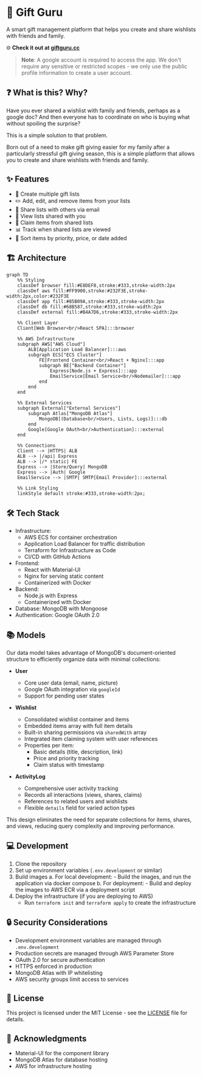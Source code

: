 # 🎁 Gift Guru

A smart gift management platform that helps you create and share wishlists with friends and family.

🌐 **Check it out at [giftguru.cc](https://www.giftguru.cc)**

> **Note**: A google account is required to access the app. We don't require any sensitive or restricted scopes - we only use the public profile information to create a user account.

## ❓ What is this? Why?

Have you ever shared a wishlist with family and friends, perhaps as a google doc? And then everyone has to coordinate on who is buying what without spoiling the surprise?


This is a simple solution to that problem.


Born out of a need to make gift giving easier for my family after a particularly stressful gift giving season, this is a simple platform that allows you to create and share wishlists with friends and family.

## ✨ Features

- 📝 Create multiple gift lists
- ✏️ Add, edit, and remove items from your lists
- 📧 Share lists with others via email
- 👀 View lists shared with you
- 🎯 Claim items from shared lists
- 📊 Track when shared lists are viewed
- 🔄 Sort items by priority, price, or date added

## 🏗️ Architecture

```mermaid
graph TD
    %% Styling
    classDef browser fill:#E8DEF8,stroke:#333,stroke-width:2px
    classDef aws fill:#FF9900,stroke:#232F3E,stroke-width:2px,color:#232F3E
    classDef app fill:#85B09A,stroke:#333,stroke-width:2px
    classDef db fill:#68B587,stroke:#333,stroke-width:2px
    classDef external fill:#B4A7D6,stroke:#333,stroke-width:2px

    %% Client Layer
    Client[Web Browser<br/>React SPA]:::browser

    %% AWS Infrastructure
    subgraph AWS["AWS Cloud"]
        ALB[Application Load Balancer]:::aws
        subgraph ECS["ECS Cluster"]
            FE[Frontend Container<br/>React + Nginx]:::app
            subgraph BE["Backend Container"]
                Express[Node.js + Express]:::app
                EmailService[Email Service<br/>Nodemailer]:::app
            end
        end
    end

    %% External Services
    subgraph External["External Services"]
        subgraph Atlas["MongoDB Atlas"]
            MongoDB[(Database<br/>Users, Lists, Logs)]:::db
        end
        Google[Google OAuth<br/>Authentication]:::external
    end

    %% Connections
    Client --> |HTTPS| ALB
    ALB --> |/api| Express
    ALB --> |/* static| FE
    Express --> |Store/Query| MongoDB
    Express --> |Auth| Google
    EmailService --> |SMTP| SMTP[Email Provider]:::external

    %% Link Styling
    linkStyle default stroke:#333,stroke-width:2px;
```

## 🛠️ Tech Stack

- Infrastructure:
  - AWS ECS for container orchestration
  - Application Load Balancer for traffic distribution
  - Terraform for Infrastructure as Code
  - CI/CD with GitHub Actions
- Frontend: 
  - React with Material-UI
  - Nginx for serving static content
  - Containerized with Docker
- Backend: 
  - Node.js with Express
  - Containerized with Docker
- Database: MongoDB with Mongoose
- Authentication: Google OAuth 2.0

## 📚 Models

Our data model takes advantage of MongoDB's document-oriented structure to efficiently organize data with minimal collections:

- **User**
  - Core user data (email, name, picture)
  - Google OAuth integration via `googleId`
  - Support for pending user states

- **Wishlist**
  - Consolidated wishlist container and items
  - Embedded items array with full item details
  - Built-in sharing permissions via `sharedWith` array
  - Integrated item claiming system with user references
  - Properties per item:
    - Basic details (title, description, link)
    - Price and priority tracking
    - Claim status with timestamp

- **ActivityLog**
  - Comprehensive user activity tracking
  - Records all interactions (views, shares, claims)
  - References to related users and wishlists
  - Flexible `details` field for varied action types

This design eliminates the need for separate collections for items, shares, and views, reducing query complexity and improving performance.

## 💻 Development

1. Clone the repository
2. Set up environment variables (`.env.development` or similar)
3. Build images
    a. For local development:
        - Build the images, and run the application via docker compose
    b. For deployment:
        - Build and deploy the images to AWS ECR via a deployment script
4. Deploy the infrastructure (if you are deploying to AWS)
    - Run `terraform init` and `terraform apply` to create the infrastructure

## 🔒 Security Considerations
- Development environment variables are managed through `.env.development`
- Production secrets are managed through AWS Parameter Store
- OAuth 2.0 for secure authentication
- HTTPS enforced in production
- MongoDB Atlas with IP whitelisting
- AWS security groups limit access to services

## 📄 License
This project is licensed under the MIT License - see the [LICENSE](LICENSE) file for details.

## 🙏 Acknowledgments
- Material-UI for the component library
- MongoDB Atlas for database hosting
- AWS for infrastructure hosting
